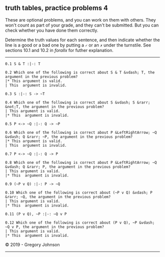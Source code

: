 ## truth tables, practice problems 4

These are optional problems, and you can work on them with others. They won't count as part of your grade, and they can't be submitted. But you can check whether you have done them correctly.

Determine the truth values for each sentence, and then indicate whether the line is a good or a bad one by putting a `✓` or an `✗` under the turnstile. See sections 10.1 and 10.2 in <i>forallx</i> for futher explanation. 

---

~~~{.TruthTable .Validity system="magnusSL" options="turnstilemark nocounterexample" submission="none"}
0.1 S & T :|-: T
~~~

~~~{.QualitativeProblem .MultipleChoice options="check" submission="none"}
0.2 Which one of the following is correct about S & T &vdash; T, the argument in the previous problem?
|* This argument is valid.
| This  argument is invalid.
~~~

~~~{.TruthTable .Validity system="magnusSL" options="turnstilemark nocounterexample" submission="none"}
0.3 S :|-: S -> ~T
~~~

~~~{.QualitativeProblem .MultipleChoice options="check" submission="none"}
0.4 Which one of the following is correct about S &vdash; S &rarr; &not;T, the argument in the previous problem?
| This argument is valid.
|* This  argument is invalid.
~~~

~~~{.TruthTable .Validity system="magnusSL" options="turnstilemark nocounterexample" submission="none"}
0.5 P <-> ~Q :|-: Q -> ~P
~~~

~~~{.QualitativeProblem .MultipleChoice options="check" submission="none"}
0.6 Which one of the following is correct about P &LeftRightArrow; ~Q &vdash; Q &rarr; ~P, the argument in the previous problem?
|* This argument is valid.
| This  argument is invalid.
~~~

~~~{.TruthTable .Validity system="magnusSL" options="turnstilemark nocounterexample autoAtoms" submission="none"}
0.7 P <-> ~Q :|-: Q -> P
~~~

~~~{.QualitativeProblem .MultipleChoice options="check" submission="none"}
0.8 Which one of the following is correct about P &LeftRightArrow; ~Q &vdash; Q &rarr; P, the argument in the previous problem?
| This argument is valid.
|* This  argument is invalid.
~~~

~~~{.TruthTable .Validity system="magnusSL" options="turnstilemark nocounterexample autoAtoms" submission="none"}
0.9 (~P v Q) :|-: P -> ~Q
~~~

~~~{.QualitativeProblem .MultipleChoice options="check" submission="none"}
0.10 Which one of the following is correct about (~P v Q) &vdash; P &rarr; ~Q, the argument in the previous problem?
| This argument is valid.
|* This  argument is invalid.
~~~

~~~{.TruthTable .Validity system="magnusSL" options="turnstilemark nocounterexample autoAtoms" submission="none"}
0.11 (P v Q), ~P :|-: ~Q v P
~~~

~~~{.QualitativeProblem .MultipleChoice options="check" submission="none"}
0.12 Which one of the following is correct about (P v Q), ~P &vdash; ~Q v P, the argument in the previous problem?
| This argument is valid.
|* This  argument is invalid.
~~~

<p>&copy; 2019 - <script>document.write(new Date().getFullYear())</script> Gregory Johnson</p>

---